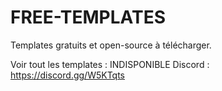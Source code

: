# FREE-TEMPLATES
Templates gratuits et open-source à télécharger.

Voir tout les templates : INDISPONIBLE
Discord : https://discord.gg/W5KTqts
